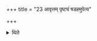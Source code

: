 +++
title = "23 आवृत्तम् पृष्ट्यं षडहमुपेत्य"

+++

<details><summary>थिते</summary>

आवृत्तं पृष्ट्यं षडहमुपेत्य चतुरोऽभिप्लवानावृत्तान्समासे २३
</details>
